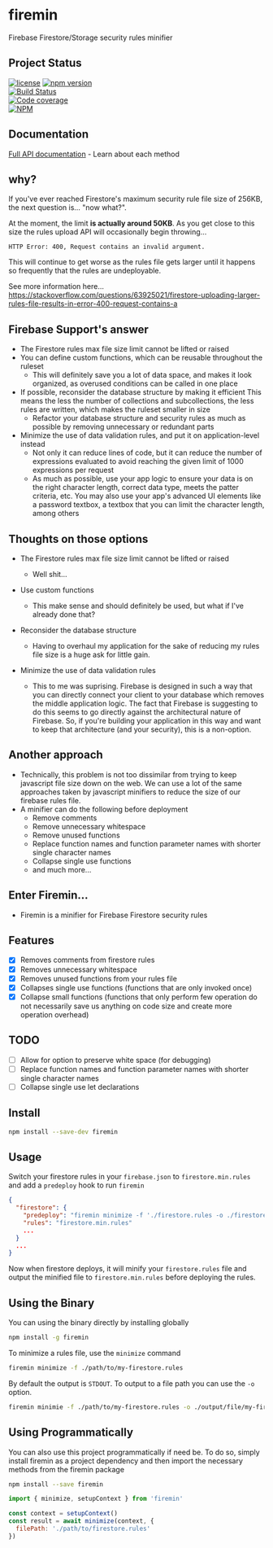# firemin

Firebase Firestore/Storage security rules minifier

## Project Status

[![license](https://img.shields.io/npm/l/firemin.svg)](https://github.com/brianneisler/firemin/blob/master/LICENSE)
[![npm version](https://badge.fury.io/js/firemin.svg)](https://badge.fury.io/js/firemin)<br />
[![Build Status](https://travis-ci.org/brianneisler/firemin.svg)](https://travis-ci.org/brianneisler/firemin)<br />
[![Code coverage](https://codecov.io/gh/brianneisler/firemin/branch/master/graph/badge.svg)](https://codecov.io/gh/brianneisler/firemin/branch/master/)<br />
[![NPM](https://nodei.co/npm/firemin.png?downloads=true&downloadRank=true&stars=true)](https://nodei.co/npm/firemin/)

## Documentation

[Full API documentation](docs/API.md) - Learn about each method

## why?

If you've ever reached Firestore's maximum security rule file size of 256KB, the next question is...
"now what?".

At the moment, the limit **is actually around 50KB**. As you get close to this
size the rules upload API will occasionally begin throwing...

```
HTTP Error: 400, Request contains an invalid argument.
```

This will continue to get worse as the rules file gets larger until it happens
so frequently that the rules are undeployable.

See more information here...
https://stackoverflow.com/questions/63925021/firestore-uploading-larger-rules-file-results-in-error-400-request-contains-a

## Firebase Support's answer

- The Firestore rules max file size limit cannot be lifted or raised
- You can define custom functions, which can be reusable throughout the ruleset
  - This will definitely save you a lot of data space, and makes it look organized, as overused conditions can be called in one place
- If possible, reconsider the database structure by making it efficient
  This means the less the number of collections and subcollections, the less rules are written, which makes the ruleset smaller in size
  - Refactor your database structure and security rules as much as possible by removing unnecessary or redundant parts
- Minimize the use of data validation rules, and put it on application-level instead
  - Not only it can reduce lines of code, but it can reduce the number of expressions evaluated to avoid reaching the given limit of 1000 expressions per request
  - As much as possible, use your app logic to ensure your data is on the right character length, correct data type, meets the patter criteria, etc. You may also use your app's advanced UI elements like a password textbox, a textbox that you can limit the character length, among others

## Thoughts on those options

- The Firestore rules max file size limit cannot be lifted or raised

  - Well shit...

- Use custom functions

  - This make sense and should definitely be used, but what if I've already done that?

- Reconsider the database structure

  - Having to overhaul my application for the sake of reducing my rules file
    size is a huge ask for little gain.

- Minimize the use of data validation rules
  - This to me was suprising. Firebase is designed in such a way that you can
    directly connect your client to your database which removes the middle
    application logic. The fact that Firebase is suggesting to do this seems to go
    directly against the architectural nature of Firebase. So, if you're
    building your application in this way and want to keep that architecture
    (and your security), this is a non-option.

## Another approach

- Technically, this problem is not too dissimilar from trying to keep javascript
  file size down on the web. We can use a lot of the same approaches taken by javascript
  minifiers to reduce the size of our firebase rules file.
- A minifier can do the following before deployment
  - Remove comments
  - Remove unnecessary whitespace
  - Remove unused functions
  - Replace function names and function parameter names with shorter single
    character names
  - Collapse single use functions
  - and much more...

## Enter Firemin...

- Firemin is a minifier for Firebase Firestore security rules

## Features

- [x] Removes comments from firestore rules
- [x] Removes unnecessary whitespace
- [x] Removes unused functions from your rules file
- [x] Collapses single use functions (functions that are only invoked once)
- [x] Collapse small functions (functions that only perform few operation do not
      necessarily save us anything on code size and create more operation overhead)

## TODO

- [ ] Allow for option to preserve white space (for debugging)
- [ ] Replace function names and function parameter names with shorter single character names
- [ ] Collapse single use let declarations

## Install

```sh
npm install --save-dev firemin
```

## Usage

Switch your firestore rules in your `firebase.json` to `firestore.min.rules` and
add a `predeploy` hook to run `firemin`

```json
{
  "firestore": {
    "predeploy": "firemin minimize -f './firestore.rules -o ./firestore.min.rules",
    "rules": "firestore.min.rules"
    ...
  }
  ...
}
```

Now when firestore deploys, it will minify your `firestore.rules` file and
output the minified file to `firestore.min.rules` before deploying the rules.

## Using the Binary

You can using the binary directly by installing globally

```sh
npm install -g firemin
```

To minimize a rules file, use the `minimize` command

```sh
firemin minimize -f ./path/to/my-firestore.rules
```

By default the output is `STDOUT`. To output to a file
path you can use the `-o` option.

```sh
firemin minimie -f ./path/to/my-firestore.rules -o ./output/file/my-firestore.min.rules
```

## Using Programmatically

You can also use this project programmatically if need be. To do so, simply
install firemin as a project dependency and then
import the necessary methods from the firemin package

```sh
npm install --save firemin
```

```js
import { minimize, setupContext } from 'firemin'

const context = setupContext()
const result = await minimize(context, {
  filePath: './path/to/firestore.rules'
})
```

